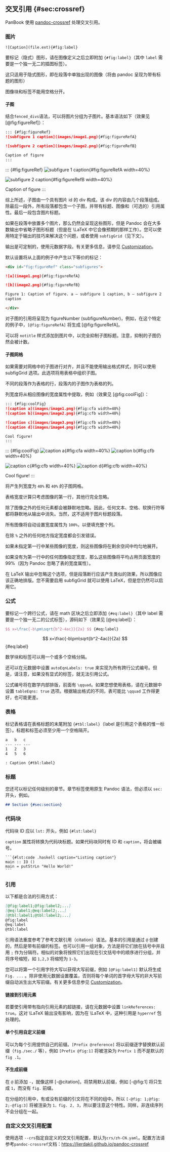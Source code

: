 
## 交叉引用 {#sec:crossref}

PanBook 使用 [pandoc-crossref](http://lierdakil.github.io/pandoc-crossref/) 处理交叉引用。

### 图片

```
![Caption](file.ext){#fig:label}
```

要标记（隐式）图形，请在图像定义之后立即附加 `{#fig:label}`（其中 `label` 需要是一个独一无二的插图标签）。

这只适用于隐式图形，即在段落中单独出现的图像（将由 pandoc 呈现为带有标题的图形）

图像块和标签不能用空格分开。

#### 子图
结合`fenced_divs`语法，可以将图片分组为子图片。基本语法如下（效果见 [@fig:figureRef]）：

```markdown
::: {#fig:figureRef}
![subfigure 1 caption](images/image1.png){#fig:figureRefA}

![subfigure 2 caption](images/image2.png){#fig:figureRefB}

Caption of figure
:::
```

::: {#fig:figureRef}
![subfigure 1 caption](images/image1.png){#fig:figureRefA width=40%}

![subfigure 2 caption](images/image2.png){#fig:figureRefB width=40%}

Caption of figure
:::

综上所述，子图由一个具有图片 id 的 div 构成。该 div 的内容由几个段落组成。除最后一段外，所有段落都包含一个子图，并带有标题、图像和（可选的）引用属性。最后一段包含图片标题。

如果在段落中放置多个图片，那么仍然会呈现这些图形，但是 Pandoc 会在大多数输出中省略子图形标题（但是在 \LaTeX 中它会像预期的那样工作）。您可以使用特定于输出的技巧来解决这个问题，或者使用 `subfigGrid`（见下文）。

输出是可定制的，使用元数据字段。有关更多信息，请参见 [Customization](http://lierdakil.github.io/pandoc-crossref/#customization)。

默认设置将从上面的例子中产生以下等价的标记：

```markdown
<div id="fig:figureRef" class="subfigures">

![a](image1.png){#fig:figureRefA}

![b](image2.png){#fig:figureRefB}

Figure 1: Caption of figure. a — subfigure 1 caption, b — subfigure 2
caption

</div>
```

对子图的引用将呈现为 figureNumber (subfigureNumber)，例如，在这个特定的例子中，`[@fig:figureRefA]` 将生成 [@fig:figureRefA]。

可以将 `notitle` 样式添加到图片中，以完全抑制子图标题。注意，抑制的子图仍然会被计数。

#### 子图网格

如果需要对网格中的子图进行对齐，并且不能使用输出格式样式，则可以使用 subfigGrid 选项。此选项将用表格中组织子图。

不同的段落作为表格的行，段落内的子图作为表格的列。

列宽度将从相应图像的宽度属性中提取，例如（效果见 [@fig:coolFig]）：

```markdown
::: {#fig:coolFig}
![caption a](images/image1.png){#fig:cfa width=40%}
![caption b](images/image2.png){#fig:cfb width=40%}

![caption c](images/image3.png){#fig:cfb width=40%}
![caption d](images/image4.png){#fig:cfb width=40%}

Cool figure!
:::
```

::: {#fig:coolFig}
![caption a](images/image1.png){#fig:cfa width=40%}
![caption b](images/image2.png){#fig:cfb width=40%}

![caption c](images/image3.png){#fig:cfb width=40%}
![caption d](images/image4.png){#fig:cfb width=40%}

Cool figure!
:::

将产生列宽度为 `40%` 和 `40%` 的子图网格。

表格宽度计算只考虑图像的第一行，其他行完全忽略。

除了图像之外的任何元素都会被静默地忽略。因此，任何文本、空格、软换行符等都将静默地从输出中消失。当然，这不适用于图片标题段落。

所有图像将自动设置宽度属性为 `100%`，以便填充整个列。

在除 `%` 之外的任何地方指定宽度都会引发错误。

如果未指定第一行中某些图像的宽度，则这些图像将在剩余空间中均匀地展开。

如果没有为第一行中的任何图像指定宽度，那么这些图像将平均占用页面宽度的 99%（因为 Pandoc 忽略了表的宽度属性）。

在 LaTeX 输出中忽略这个选项，但是段落断行应该产生类似的效果，所以图像应该正确地排版。您不需要启用 subfigGrid 就可以使用 LaTeX，但是您仍然可以启用它。

### 公式

要标记一个跨行公式，请在 math 区块之后立即添加 `{#eq:label}`（其中 label 需要是一个独一无二的公式标签），源码如下（效果见 [@eq:label]）：
```latex
$$ x=\frac{-b\pm\sqrt{b^2-4ac}}{2a} $$ {#eq:label}
```

$$ x=\frac{-b\pm\sqrt{b^2-4ac}}{2a} $$ {#eq:label}

数学块和标签可以用一个或多个空格分隔。

还可以在元数据中设置 `autoEqnLabels: true` 来实现为所有跨行公式编号。但是，请注意，如果没有显式的标签，就无法引用公式。

公式编号将在数学内部排版，前面有 `\qquad`。如果您想使用表格，请在元数据中设置 `tableEqns: true` 选项。根据输出格式的不同，表可能比 `\qquad` 工作得更好，也可能更差。

### 表格

标记表格请在表格标题的末尾附加 `{#tbl:label}`（label 是引用这个表格的惟一标签）。标题和标签必须至少用一个空格隔开。

```markdown
a   b   c
--- --- ---
1   2   3
4   5   6

: Caption {#tbl:label}
```

### 标题

您还可以标记任何级别的章节。章节标签使用原生 Pandoc 语法，但必须以 `sec:` 开头，例如。

``` markdown
## Section {#sec:section}
```

### 代码块

代码块 ID 应以 `lst:` 开头，例如 `{#lst:label}`

`caption` 属性将转换为代码块标题。如果代码块同时有 ID 和 `caption`，将会被编号。

~~~
```{#lst:code .haskell caption="Listing caption"}
main :: IO ()
main = putStrLn "Hello World!"
```
~~~

### 引用

以下都是合法的引用方式：

```markdown
[@fig:label1;@fig:label2;...]
[@eq:label1;@eq:label2;...]
[@tbl:label1;@tbl:label2;...]
@fig:label
@eq:label
@tbl:label
```
引用语法重度参考了参考文献引用（citation）语法。基本的引用是通过 `@` 创建的，然后是带有前缀的标签。也可以引用一组对象，方法是将它们放在括号中并且用 `;` 作为分隔符。相似的对象将按照它们出现在引文括号中的顺序进行分组，并将序号缩短，如 `1,2,3` 将缩短为  `1-3`。

您可以将第一个引用字符大写以获得大写前缀，例如 `[@Fig:label1]` 默认将生成 `Fig. ...` 。除非使用元数据设置覆盖，否则将每个单词的首字母大写的非大写前缀自动派生出大写前缀。有关更多信息参见 [Customization](https://lierdakil.github.io/pandoc-crossref/#customization)。

#### 链接到引用元素

若要使引用带有指向引用元素的超链接，请在元数据中设置 `linkReferences: true`。这对 \LaTeX 输出没有影响，因为在 \LaTeX 中，这种引用是 `hyperref` 包处理的。

#### 单个引用自定义前缀
可以为每个引用提供自己的前缀。`[Prefix @reference]` 将以前缀逐字替换默认前缀（`fig./sec./` 等），例如 `[Prefix @fig:1]` 将被渲染为 `Prefix 1` 而不是默认的 `fig .1`。

#### 不生成前缀

在 `@` 前添加 `-`，就像这样 [-@citation]，将禁用默认前缀，例如 [-@fig:1] 将只生成 `1`，而没有 `fig.` 前缀。

在分组的引用中，有或没有前缀的引文将在不同的组中。所以 `[-@fig: 1;@fig: 2;-@fig:3]` 将被渲染为 `1，fig. 2, 3`，所以要注意这个特性。同样，非连续序列不会分组在一起。

### 自定义交叉引用配置

使用选项 `--crs`指定自定义的交叉引用配置，默认为`crs/zh-CN.yaml`。配置方法请参考`pandoc-crossref`文档：https://lierdakil.github.io/pandoc-crossref